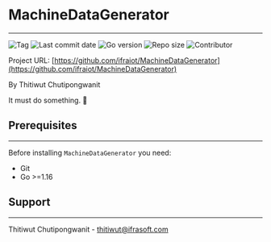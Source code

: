 # MachineDataGenerator

---

![Tag](https://img.shields.io/github/v/tag/ifraiot/MachineDataGenerator)
![Last commit date](https://img.shields.io/github/last-commit/ifraiot/MachineDataGenerator)
![Go version](https://img.shields.io/github/go-mod/go-version/ifraiot/MachineDataGenerator)
![Repo size](https://img.shields.io/github/repo-size/ifraiot/MachineDataGenerator)
![Contributor](https://img.shields.io/github/contributors/ifraiot/MachineDataGenerator)

Project URL: [https://github.com/ifraiot/MachineDataGenerator](https://github.com/ifraiot/MachineDataGenerator)

By Thitiwut Chutipongwanit

It must do something. 🤔

## Prerequisites

---

Before installing `MachineDataGenerator` you need:

- Git
- Go >=1.16

## Support

---

Thitiwut Chutipongwanit - thitiwut@ifrasoft.com
